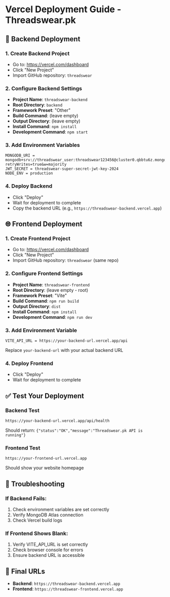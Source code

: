 # Vercel Deployment Guide - Threadswear.pk

## 🚀 Backend Deployment

### 1. Create Backend Project
- Go to: https://vercel.com/dashboard
- Click "New Project"
- Import GitHub repository: `threadswear`

### 2. Configure Backend Settings
- **Project Name**: `threadswear-backend`
- **Root Directory**: `backend`
- **Framework Preset**: "Other"
- **Build Command**: (leave empty)
- **Output Directory**: (leave empty)
- **Install Command**: `npm install`
- **Development Command**: `npm start`

### 3. Add Environment Variables
```
MONGODB_URI = mongodb+srv://threadswear_user:threadswear123456@cluster0.qbbtu6z.mongodb.net/threadswear_db?retryWrites=true&w=majority
JWT_SECRET = threadswear-super-secret-jwt-key-2024
NODE_ENV = production
```

### 4. Deploy Backend
- Click "Deploy"
- Wait for deployment to complete
- Copy the backend URL (e.g., `https://threadswear-backend.vercel.app`)

## 🌐 Frontend Deployment

### 1. Create Frontend Project
- Go to: https://vercel.com/dashboard
- Click "New Project"
- Import GitHub repository: `threadswear` (same repo)

### 2. Configure Frontend Settings
- **Project Name**: `threadswear-frontend`
- **Root Directory**: (leave empty - root)
- **Framework Preset**: "Vite"
- **Build Command**: `npm run build`
- **Output Directory**: `dist`
- **Install Command**: `npm install`
- **Development Command**: `npm run dev`

### 3. Add Environment Variable
```
VITE_API_URL = https://your-backend-url.vercel.app/api
```
Replace `your-backend-url` with your actual backend URL

### 4. Deploy Frontend
- Click "Deploy"
- Wait for deployment to complete

## ✅ Test Your Deployment

### Backend Test
```
https://your-backend-url.vercel.app/api/health
```
Should return: `{"status":"OK","message":"Threadswear.pk API is running"}`

### Frontend Test
```
https://your-frontend-url.vercel.app
```
Should show your website homepage

## 🔧 Troubleshooting

### If Backend Fails:
1. Check environment variables are set correctly
2. Verify MongoDB Atlas connection
3. Check Vercel build logs

### If Frontend Shows Blank:
1. Verify VITE_API_URL is set correctly
2. Check browser console for errors
3. Ensure backend URL is accessible

## 📱 Final URLs
- **Backend**: `https://threadswear-backend.vercel.app`
- **Frontend**: `https://threadswear-frontend.vercel.app` 